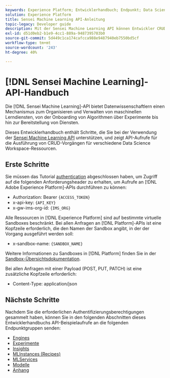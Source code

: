 ```yaml
---
keywords: Experience Platform; Entwicklerhandbuch; Endpunkt; Data Science Workspace; beliebte Themen; Datenwissenschaftsarbeitsbereich; Datenwissenschaft
solution: Experience Platform
title: Sensei Machine Learning API-Anleitung
topic-legacy: Developer guide
description: Mit der Sensei Machine Learning API können Entwickler CRUD-Vorgänge für verschiedene Data Science Workspace-Ressourcen durchführen. In diesem Handbuch erfahren Sie, wie Sie wichtige Vorgänge mit der API durchführen.
exl-id: d51d0eb2-b1e9-4cc1-889a-9487395703b0
source-git-commit: 5d449c1ca174cafcca988e9487940eb7550bd5cf
workflow-type: tm+mt
source-wordcount: '243'
ht-degree: 40%

---
```


# [!DNL Sensei Machine Learning]-API-Handbuch

Die [!DNL Sensei Machine Learning]-API bietet Datenwissenschaftlern einen Mechanismus zum Organisieren und Verwalten von maschinellen Lerndiensten, von der Onboarding von Algorithmen über Experimente bis hin zur Bereitstellung von Diensten.

Dieses Entwicklerhandbuch enthält Schritte, die Sie bei der Verwendung der [Sensei Machine Learning API](https://www.adobe.io/apis/experienceplatform/home/api-reference.html#!acpdr/swagger-specs/sensei-ml-api.yaml) unterstützen, und zeigt API-Aufrufe für die Ausführung von CRUD-Vorgängen für verschiedene Data Science Workspace-Ressourcen.

## Erste Schritte

Sie müssen das Tutorial [authentication](https://experienceleague.adobe.com/docs/experience-platform/landing/platform-apis/api-authentication.html?lang=de#platform-apis) abgeschlossen haben, um Zugriff auf die folgenden Anforderungsheader zu erhalten, um Aufrufe an [!DNL Adobe Experience Platform]-APIs durchführen zu können:

* Authorization: Bearer `{ACCESS_TOKEN}`
* x-api-key: `{API_KEY}`
* x-gw-ims-org-id: `{IMS_ORG}`

Alle Ressourcen in [!DNL Experience Platform] sind auf bestimmte virtuelle Sandboxes beschränkt. Bei allen Anfragen an [!DNL Platform]-APIs ist eine Kopfzeile erforderlich, die den Namen der Sandbox angibt, in der der Vorgang ausgeführt werden soll:

* x-sandbox-name: `{SANDBOX_NAME}`

Weitere Informationen zu Sandboxes in [!DNL Platform] finden Sie in der [Sandbox-Übersichtsdokumentation](../../sandboxes/home.md).

Bei allen Anfragen mit einer Payload (POST, PUT, PATCH) ist eine zusätzliche Kopfzeile erforderlich:

* Content-Type: application/json

## Nächste Schritte

Nachdem Sie die erforderlichen Authentifizierungsberechtigungen gesammelt haben, können Sie in den folgenden Abschnitten dieses Entwicklerhandbuchs API-Beispielaufrufe an die folgenden Endpunktgruppen senden:

* [Engines](./engines.md)
* [Experimente](./experiments.md)
* [Insights](./insights.md)
* [MLInstances (Recipes)](./mlinstances.md)
* [MLServices](./mlservices.md)
* [Modelle](./models.md)
* [Anhang](./appendix.md)

